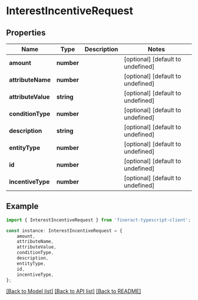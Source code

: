 # InterestIncentiveRequest


## Properties

Name | Type | Description | Notes
------------ | ------------- | ------------- | -------------
**amount** | **number** |  | [optional] [default to undefined]
**attributeName** | **number** |  | [optional] [default to undefined]
**attributeValue** | **string** |  | [optional] [default to undefined]
**conditionType** | **number** |  | [optional] [default to undefined]
**description** | **string** |  | [optional] [default to undefined]
**entityType** | **number** |  | [optional] [default to undefined]
**id** | **number** |  | [optional] [default to undefined]
**incentiveType** | **number** |  | [optional] [default to undefined]

## Example

```typescript
import { InterestIncentiveRequest } from 'fineract-typescript-client';

const instance: InterestIncentiveRequest = {
    amount,
    attributeName,
    attributeValue,
    conditionType,
    description,
    entityType,
    id,
    incentiveType,
};
```

[[Back to Model list]](../README.md#documentation-for-models) [[Back to API list]](../README.md#documentation-for-api-endpoints) [[Back to README]](../README.md)
